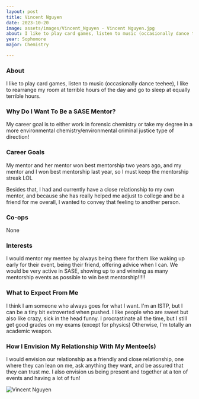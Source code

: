 ```yaml
---
layout: post
title: Vincent Nguyen 
date: 2023-10-20
image: assets/images/Vincent_Nguyen - Vincent Nguyen.jpg
about: I like to play card games, listen to music (occasionally dance teehee), I like to rearrange my room at terrible hours of the day and go to sleep at equally terrible hours.
year: Sophomore
major: Chemistry

---
```


### About

I like to play card games, listen to music (occasionally dance teehee), I like to rearrange my room at terrible hours of the day and go to sleep at equally terrible hours.

### Why Do I Want To Be a SASE Mentor?

My career goal is to either work in forensic chemistry or take my degree in a more environmental chemistry/environmental criminal justice type of direction!

### Career Goals

My mentor and her mentor won best mentorship two years ago, and my mentor and I won best mentorship last year, so I must keep the mentorship streak LOL

Besides that, I had and currently have a close relationship to my own mentor, and because she has really helped me adjust to college and be a friend for me overall, I wanted to convey that feeling to another person.

### Co-ops

None

### Interests

I would mentor my mentee by always being there for them like waking up early for their event, being their friend, offering advice when I can. We would be very active in SASE, showing up to and winning as many mentorship events as possible to win best mentorship!!!!!

### What to Expect From Me

I think I am someone who always goes for what I want. I'm an ISTP, but I can be a tiny bit extroverted when pushed. I like people who are sweet but also like crazy, sick in the head funny. I procrastinate all the time, but I still get good grades on my exams (except for physics) Otherwise, I'm totally an academic weapon.

### How I Envision My Relationship With My Mentee(s) 

I would envision our relationship as a friendly and close relationship, one where they can lean on me, ask anything they want, and be assured that they can trust me. I also envision us being present and together at a ton of events and having a lot of fun!

<div class="text-center my-5">
    <img src="https://sase-drexel.github.io/mentorship-2023/assets/images/Vincent_Nguyen - Vincent Nguyen.jpg" alt="Vincent Nguyen" class="rounded post-img" />
</div>
